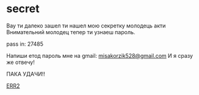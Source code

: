 # secret
Вау ти далеко зашел ти нашел мою секретку молодець акти
Внимательний молодец тепер ти узнаеш пароль.

pass in: 27485

Напиши етод пароль мне на 
gmail: misakorzik528@gmail.com
И я сразу же отвечу! 

ПАКА УДАЧИ!!

<a href="README.md">ERR2</a>
